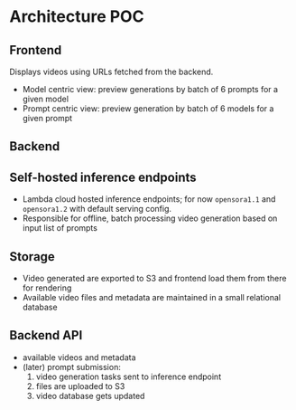 # Architecture POC

## Frontend

Displays videos using URLs fetched from the backend.
* Model centric view: preview generations by batch of 6 prompts for a given model
* Prompt centric view: preview generation by batch of 6 models for a given prompt

## Backend

## Self-hosted inference endpoints

* Lambda cloud hosted inference endpoints; for now `opensora1.1` and `opensora1.2` with default serving config.
* Responsible for offline, batch processing video generation based on input list of prompts

## Storage

* Video generated are exported to S3 and frontend load them from there for rendering
* Available video files and metadata are maintained in a small relational database

## Backend API

* available videos and metadata
* (later) prompt submission:
  1. video generation tasks sent to inference endpoint
  2. files are uploaded to S3
  3. video database gets updated


